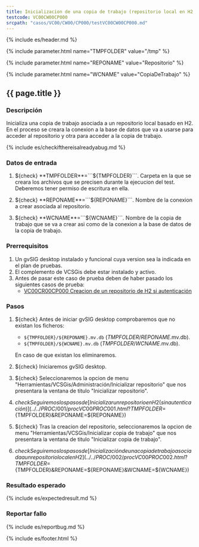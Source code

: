 ```yaml
---
title: Inicializacion de una copia de trabajo (repositorio local en H2 sin autenticación)
testcode: VC00CW00CP000
srcpath: "casos/VC00/CW00/CP000/testVC00CW00CP000.md"
---
```


{% include es/header.md %}

{% include parameter.html name="TMPFOLDER" value="/tmp" %}

{% include parameter.html name="REPONAME" value="Repositorio" %}

{% include parameter.html name="WCNAME" value="CopiaDeTrabajo" %}

## {{ page.title }}

### Descripción

Inicializa una copia de trabajo asociada a un repositorio local basado en H2.
En el proceso se creara la conexion a la base de datos que va a usarse para acceder al repositorio y
otra para acceder a la copia de trabajo.

{% include es/checkifthereisalreadyabug.md %}

### Datos de entrada

1. ${check} **TMPFOLDER**=```${TMPFOLDER}```. Carpeta en la que se creara los archivos que se precisen 
   durante la ejecucion del test. Deberemos tener  permiso de escritura en ella.

2. ${check} **REPONAME**=```${REPONAME}```. Nombre de la conexion a crear asociada al repositorio.

3. ${check} **WCNAME**=```${WCNAME}```. Nombre de la copia de trabajo que se va a crear asi como 
   de la conexion a la base de datos de la copia de trabajo. 

### Prerrequisitos

1. Un gvSIG desktop instalado y funcional cuya version sea la indicada en el plan de pruebas.
2. El complemento de VCSGis debe estar instalado y activo.
3. Antes de pasar este caso de prueba deben de haber pasado los siguientes casos de prueba:
   * [VC00CR00CP000 Creacion de un repositorio de H2 si autenticación](../../CR00/CP000/testVC00CR00CP000.md) 

### Pasos
1. ${check} Antes de iniciar gvSIG desktop comprobaremos que no existan los ficheros:
   * ```${TMPFOLDER}/${REPONAME}.mv.db``` (*TMPFOLDER*/*REPONAME*.mv.db).
   * ```${TMPFOLDER}/${WCNAME}.mv.db``` (*TMPFOLDER*/*WCNAME*.mv.db).
   
   En caso de que existan los eliminaremos.
   
2. ${check} Iniciaremos gvSIG desktop.

4. ${check} Seleccionaremos la opcion de menu "Herramientas/VCSGis/Administración/Inicializar repositorio" 
   que nos presentara la ventana de titulo "Inicializar repositorio".

5. ${check} Seguiremos los pasos de [Inicializar un repositorio en H2 (sin autenticación)](../../PROC/001/procVC00PROC001.html?TMPFOLDER=${TMPFOLDER}&REPONAME=${REPONAME})

7. ${check} Tras la creacion del repositorio, seleccionaremos la opcion de menu 
   "Herramientas/VCSGis/Inicializar copia de trabajo" que nos presentara la ventana de 
   titulo "Inicializar copia de trabajo".

7. ${check} Seguiremos los pasos de [Inicialización de una copia de trabajo asociada a un repositorio local en H2](../../PROC/002/procVC00PROC002.html?TMPFOLDER=${TMPFOLDER}&REPONAME=${REPONAME}&WCNAME=${WCNAME}) 

### Resultado esperado

{% include es/expectedresult.md %}

### Reportar fallo

{% include es/reportbug.md %}

{% include es/footer.html %}
